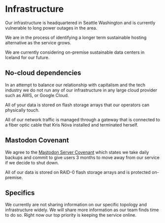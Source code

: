 # Infrastructure

Our infrastructure is headquartered in Seattle Washington and is currently
vulnerable to long power outages in the area.

We are in the process of identifying a longer term sustainable hosting
alternative as the service grows.

We are currently considering on-premise sustainable data centers in Iceland for
our future.

## No-cloud dependencies

In an attempt to balance our relationship with capitalism and the tech industry
we do not run any of our infrastructure in any large cloud provider such as
AWS, or Google Cloud.

All of your data is stored on flash storage arrays that our operators can
physically touch.

All of our network traffic is managed through a gateway that is connected to a
fiber optic cable that Kris Nóva installed and terminated herself.

## Mastodon Covenant

We agree to the [Mastodon Server Covenant](https://joinmastodon.org/covenant)
which states we take daily backups and commit to give users 3 months to move
away from our service if we decide to shut down.

All of our data is stored on RAID-0 flash storage arrays and is protected
on-premise.

## Specifics

We currently are not sharing information on our specific topology and
infrastructure widely.
We will share more information as our team finds time to do so. Right now our
top priority is keeping the service online.
